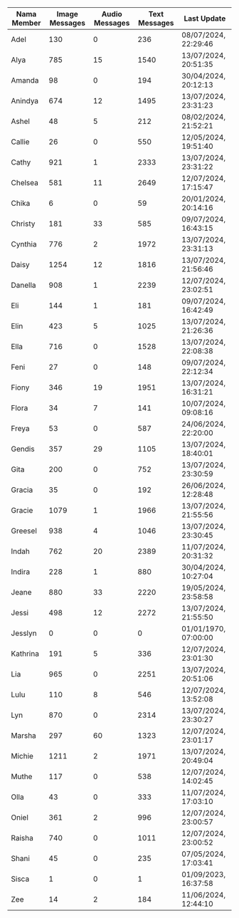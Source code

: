 | Nama Member | Image Messages | Audio Messages | Text Messages | Last Update |
| ------ | -------------- | -------------- | ------------- | ------------ |
| Adel | 130 | 0 | 236 | 08/07/2024, 22:29:46 |
| Alya | 785 | 15 | 1540 | 13/07/2024, 20:51:35 |
| Amanda | 98 | 0 | 194 | 30/04/2024, 20:12:13 |
| Anindya | 674 | 12 | 1495 | 13/07/2024, 23:31:23 |
| Ashel | 48 | 5 | 212 | 08/02/2024, 21:52:21 |
| Callie | 26 | 0 | 550 | 12/05/2024, 19:51:40 |
| Cathy | 921 | 1 | 2333 | 13/07/2024, 23:31:22 |
| Chelsea | 581 | 11 | 2649 | 12/07/2024, 17:15:47 |
| Chika | 6 | 0 | 59 | 20/01/2024, 20:14:16 |
| Christy | 181 | 33 | 585 | 09/07/2024, 16:43:15 |
| Cynthia | 776 | 2 | 1972 | 13/07/2024, 23:31:13 |
| Daisy | 1254 | 12 | 1816 | 13/07/2024, 21:56:46 |
| Danella | 908 | 1 | 2239 | 12/07/2024, 23:02:51 |
| Eli | 144 | 1 | 181 | 09/07/2024, 16:42:49 |
| Elin | 423 | 5 | 1025 | 13/07/2024, 21:26:36 |
| Ella | 716 | 0 | 1528 | 13/07/2024, 22:08:38 |
| Feni | 27 | 0 | 148 | 09/07/2024, 22:12:34 |
| Fiony | 346 | 19 | 1951 | 13/07/2024, 16:31:21 |
| Flora | 34 | 7 | 141 | 10/07/2024, 09:08:16 |
| Freya | 53 | 0 | 587 | 24/06/2024, 22:20:00 |
| Gendis | 357 | 29 | 1105 | 13/07/2024, 18:40:01 |
| Gita | 200 | 0 | 752 | 13/07/2024, 23:30:59 |
| Gracia | 35 | 0 | 192 | 26/06/2024, 12:28:48 |
| Gracie | 1079 | 1 | 1966 | 13/07/2024, 21:55:56 |
| Greesel | 938 | 4 | 1046 | 13/07/2024, 23:30:45 |
| Indah | 762 | 20 | 2389 | 11/07/2024, 20:31:32 |
| Indira | 228 | 1 | 880 | 30/04/2024, 10:27:04 |
| Jeane | 880 | 33 | 2220 | 19/05/2024, 23:58:58 |
| Jessi | 498 | 12 | 2272 | 13/07/2024, 21:55:50 |
| Jesslyn | 0 | 0 | 0 | 01/01/1970, 07:00:00 |
| Kathrina | 191 | 5 | 336 | 12/07/2024, 23:01:30 |
| Lia | 965 | 0 | 2251 | 13/07/2024, 20:51:06 |
| Lulu | 110 | 8 | 546 | 12/07/2024, 13:52:08 |
| Lyn | 870 | 0 | 2314 | 13/07/2024, 23:30:27 |
| Marsha | 297 | 60 | 1323 | 12/07/2024, 23:01:17 |
| Michie | 1211 | 2 | 1971 | 13/07/2024, 20:49:04 |
| Muthe | 117 | 0 | 538 | 12/07/2024, 14:02:45 |
| Olla | 43 | 0 | 333 | 11/07/2024, 17:03:10 |
| Oniel | 361 | 2 | 996 | 12/07/2024, 23:00:57 |
| Raisha | 740 | 0 | 1011 | 12/07/2024, 23:00:52 |
| Shani | 45 | 0 | 235 | 07/05/2024, 17:03:41 |
| Sisca | 1 | 0 | 1 | 01/09/2023, 16:37:58 |
| Zee | 14 | 2 | 184 | 11/06/2024, 12:44:10 |
